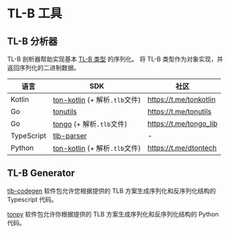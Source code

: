 # TL-B 工具

## TL-B 分析器

TL-B 剖析器帮助实现基本 [TL-B 类型](/v3/documentation/data-formats/tlb/tl-b-types) 的序列化。
将 TL-B 类型作为对象实现，并返回序列化的二进制数据。

| 语言         | SDK                                                                                                       | 社区                                                                          |
| ---------- | --------------------------------------------------------------------------------------------------------- | --------------------------------------------------------------------------- |
| Kotlin     | [ton-kotlin](https://github.com/ton-community/ton-kotlin/tree/main/tlb) (+ 解析`.tlb`文件) | https://t.me/tonkotlin                      |
| Go         | [tonutils](https://github.com/xssnick/tonutils-go/tree/master/tlb)                                        | https://t.me/tonutils                       |
| Go         | [tongo](https://github.com/tonkeeper/tongo/tree/master/tlb) (+ 解析`.tlb`文件)             | https://t.me/tongo_lib |
| TypeScript | [tlb-parser](https://github.com/ton-community/tlb-parser)                                                 | -                                                                           |
| Python     | [ton-kotlin](https://github.com/disintar/tonpy) (+ 解析`.tlb`文件)                         | https://t.me/dtontech                       |

## TL-B Generator

[tlb-codegen](https://github.com/ton-community/tlb-codegen) 软件包允许您根据提供的 TLB 方案生成序列化和反序列化结构的 Typescript 代码。

[tonpy](https://github.com/disintar/tonpy) 软件包允许你根据提供的 TLB 方案生成序列化和反序列化结构的 Python 代码。
